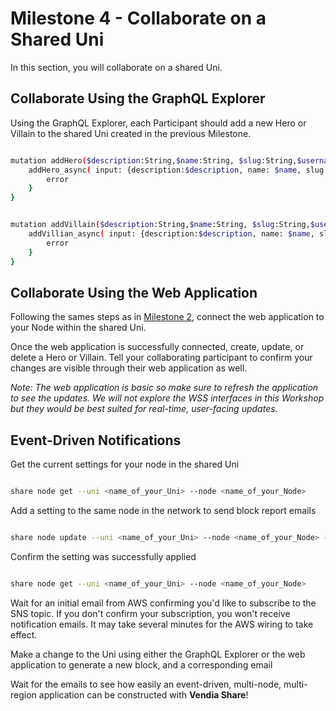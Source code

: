 # Milestone 4 - Collaborate on a Shared Uni
In this section, you will collaborate on a shared Uni.

## Collaborate Using the GraphQL Explorer

Using the GraphQL Explorer, each Participant should add a new Hero or Villain to the shared Uni created in the previous Milestone.

```bash

mutation addHero($description:String,$name:String, $slug:String,$username:String) {
    addHero_async( input: {description:$description, name: $name, slug: $slug, username: $username}) {
        error
    }
}

```

```bash

mutation addVillain($description:String,$name:String, $slug:String,$username:String) {
    addVillian_async( input: {description:$description, name: $name, slug: $slug, username: $username}) {
        error
    }
}

```

## Collaborate Using the Web Application

Following the sames steps as in [Milestone 2](./README-Milestone2.md), connect the web application to your Node within the shared Uni.

Once the web application is successfully connected, create, update, or delete a Hero or Villain. Tell your collaborating participant to confirm your changes are visible through their web application as well.

_Note: The web application is basic so make sure to refresh the application to see the updates.  We will not explore the WSS interfaces in this Workshop but they would be best suited for real-time, user-facing updates._

## Event-Driven Notifications
Get the current settings for your node in the shared Uni  
```bash

share node get --uni <name_of_your_Uni> --node <name_of_your_Node>

```  

Add a setting to the same node in the network to send block report emails  

```bash

share node update --uni <name_of_your_Uni> --node <name_of_your_Node> --config '{"blockReportEmails":["you@domain.com"]}' --force

```
  
Confirm the setting was successfully applied  
```bash

share node get --uni <name_of_your_Uni> --node <name_of_your_Node>

```  

Wait for an initial email from AWS confirming you'd like to subscribe to the SNS topic.  If you don't confirm your subscription, you won't receive notification emails.  It may take several minutes for the AWS wiring to take effect. 

Make a change to the Uni using either the GraphQL Explorer or the web application to generate a new block, and a corresponding email  

Wait for the emails to see how easily an event-driven, multi-node, multi-region application can be constructed with __Vendia Share__!

